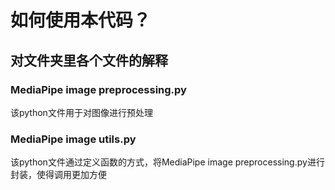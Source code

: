 # 如何使用本代码？

## 对文件夹里各个文件的解释

### MediaPipe image preprocessing.py

该python文件用于对图像进行预处理

### MediaPipe image utils.py

该python文件通过定义函数的方式，将MediaPipe image preprocessing.py进行封装，使得调用更加方便